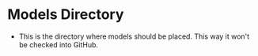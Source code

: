 # Models Directory
- This is the directory where models should be placed. This way it won't be checked into GitHub.
